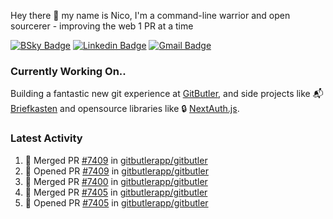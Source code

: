 
Hey there 👋 my name is Nico, I'm a command-line warrior and open sourcerer - improving the web 1 PR at a time

[![BSky Badge](https://img.shields.io/badge/-%20%40ndo.dev%20-%200285FF?style=flat-square&logo=bluesky&color=%23161e27)](https://bsky.app/profile/ndo.dev) [![Linkedin Badge](https://img.shields.io/badge/-ndom91-blue?style=flat-square&logo=Linkedin&logoColor=white&link=https://www.linkedin.com/in/ndom91/)](https://www.linkedin.com/in/ndom91/) [![Gmail Badge](https://img.shields.io/badge/-yo@ndo.dev-c14438?style=flat-square&logo=mail.ru&logoColor=white&link=mailto:yo@ndo.dev)](mailto:yo@ndo.dev)

### Currently Working On..

Building a fantastic new git experience at [GitButler](https://github.com/gitbutlerapp), and side projects like 📬 [Briefkasten](https://briefkastenhq.com) and opensource libraries like 🔒 [NextAuth.js](https://github.com/nextauthjs/next-auth).

<!--START_SECTION_PROFILE_VIEWS:readme-info-->
<!--END_SECTION_PROFILE_VIEWS:readme-info-->

<!--START_SECTION_DAILY_COMMIT:readme-info-->
<!--END_SECTION_DAILY_COMMIT:readme-info-->

<!--START_SECTION_WEEKLY_COMMIT:readme-info-->
<!--END_SECTION_WEEKLY_COMMIT:readme-info-->

### Latest Activity

<!--START_SECTION:activity-->
1. 🎉 Merged PR [#7409](https://github.com/gitbutlerapp/gitbutler/pull/7409) in [gitbutlerapp/gitbutler](https://github.com/gitbutlerapp/gitbutler)
2. 💪 Opened PR [#7409](https://github.com/gitbutlerapp/gitbutler/pull/7409) in [gitbutlerapp/gitbutler](https://github.com/gitbutlerapp/gitbutler)
3. 🎉 Merged PR [#7400](https://github.com/gitbutlerapp/gitbutler/pull/7400) in [gitbutlerapp/gitbutler](https://github.com/gitbutlerapp/gitbutler)
4. 🎉 Merged PR [#7405](https://github.com/gitbutlerapp/gitbutler/pull/7405) in [gitbutlerapp/gitbutler](https://github.com/gitbutlerapp/gitbutler)
5. 💪 Opened PR [#7405](https://github.com/gitbutlerapp/gitbutler/pull/7405) in [gitbutlerapp/gitbutler](https://github.com/gitbutlerapp/gitbutler)
<!--END_SECTION:activity-->
